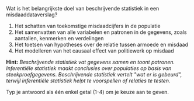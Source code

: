 Wat is het belangrijkste doel van beschrijvende statistiek in een misdaaddataverslag?

1.	Het schatten van toekomstige misdaadcijfers in de populatie
2.	Het samenvatten van alle variabelen en patronen in de gegevens, zoals aantallen, kenmerken en verdelingen
3.	Het toetsen van hypotheses over de relatie tussen armoede en misdaad
4.	Het modelleren van het causaal effect van politiewerk op misdaad

**Hint:** *Beschrijvende statistiek vat gegevens samen en toont patronen. Inferentiële statistiek maakt conclusies over populaties op basis van steekproefgegevens. Beschrijvende statistiek vertelt "wat er is gebeurd", terwijl inferentiële statistiek helpt te voorspellen of relaties te testen.*

Typ je antwoord als één enkel getal (1-4) om je keuze aan te geven.

